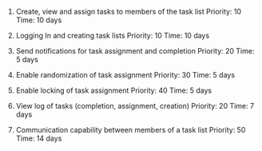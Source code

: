 1. Create, view and assign tasks to members of the task list
Priority: 10
Time: 10 days

2. Logging In and creating task lists 
Priority: 10
Time: 10 days

3. Send notifications for task assignment and completion
Priority: 20
Time: 5 days

4. Enable randomization of task assignment
Priority: 30
Time: 5 days

5. Enable locking of task assignment
Priority: 40
Time: 5 days

6. View log of tasks (completion, assignment, creation)
Priority: 20
Time: 7 days

7. Communication capability between members of a task list
Priority: 50 
Time: 14 days